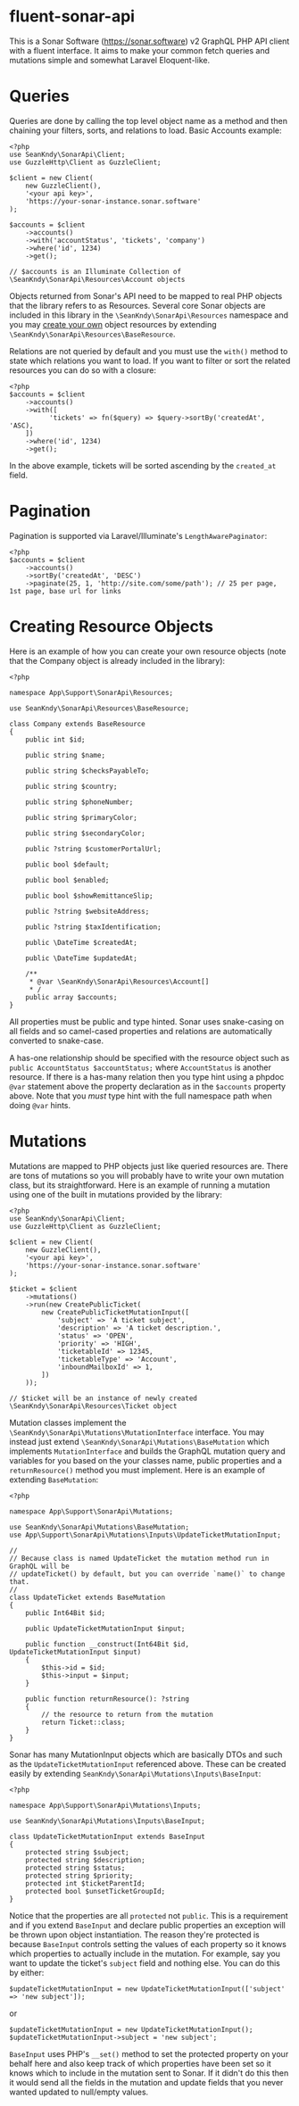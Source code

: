 # fluent-sonar-api

This is a Sonar Software (https://sonar.software) v2 GraphQL PHP API client with a fluent interface.  It aims to make your common fetch queries and mutations simple and somewhat Laravel Eloquent-like.


# Queries

Queries are done by calling the top level object name as a method and then chaining your filters, sorts, and relations to load.  Basic Accounts example:

```
<?php
use SeanKndy\SonarApi\Client;
use GuzzleHttp\Client as GuzzleClient;

$client = new Client(
    new GuzzleClient(),
    '<your api key>',
    'https://your-sonar-instance.sonar.software'
);

$accounts = $client
    ->accounts()
    ->with('accountStatus', 'tickets', 'company')
    ->where('id', 1234)
    ->get();
 
// $accounts is an Illuminate Collection of \SeanKndy\SonarApi\Resources\Account objects
```

Objects returned from Sonar's API need to be mapped to real PHP objects that the library refers to as Resources.  Several core Sonar objects are included in this library in the `\SeanKndy\SonarApi\Resources`  namespace and you may [create your own](#creating-resource-objects) object resources by extending `\SeanKndy\SonarApi\Resources\BaseResource`.

Relations are not queried by default and you must use the `with()` method to state which relations you want to load.  If you want to filter or sort the related resources you can do so with a closure:

```
<?php
$accounts = $client
    ->accounts()
    ->with([
	      'tickets' => fn($query) => $query->sortBy('createdAt', 'ASC),
    ])
    ->where('id', 1234)
    ->get();
```

In the above example, tickets will be sorted ascending by the `created_at` field.

# Pagination

Pagination is supported via Laravel/Illuminate's `LengthAwarePaginator`:

```
<?php
$accounts = $client
    ->accounts()
    ->sortBy('createdAt', 'DESC')
    ->paginate(25, 1, 'http://site.com/some/path'); // 25 per page, 1st page, base url for links
```

# Creating Resource Objects

Here is an example of how you can create your own resource objects (note that the Company object is already included in the library):

```
<?php

namespace App\Support\SonarApi\Resources;

use SeanKndy\SonarApi\Resources\BaseResource;

class Company extends BaseResource
{
    public int $id;  
  
    public string $name;  
  
    public string $checksPayableTo;  
  
    public string $country;  
  
    public string $phoneNumber;  
  
    public string $primaryColor;  
  
    public string $secondaryColor;  
  
    public ?string $customerPortalUrl;  
  
    public bool $default;  
  
    public bool $enabled;  
  
    public bool $showRemittanceSlip;  
  
    public ?string $websiteAddress;  
  
    public ?string $taxIdentification;  
  
    public \DateTime $createdAt;  
  
    public \DateTime $updatedAt; 

    /**
     * @var \SeanKndy\SonarApi\Resources\Account[]
     * /
    public array $accounts;
}
```

All properties must be public and type hinted.   Sonar uses snake-casing on all fields and so camel-cased properties and relations are automatically converted to snake-case.

A has-one relationship should be specified with the resource object such as `public AccountStatus $accountStatus;` where `AccountStatus` is another resource.  If there is a has-many relation then you type hint using a phpdoc `@var` statement above the property declaration as in the `$accounts` property above.  Note that you *must* type hint with the full namespace path when doing `@var` hints.

# Mutations

Mutations are mapped to PHP objects just like queried resources are.  There are tons of mutations so you will probably have to write your own mutation class, but its straightforward.  Here is an example of running a mutation using one of the built in mutations provided by the library:

```
<?php
use SeanKndy\SonarApi\Client;
use GuzzleHttp\Client as GuzzleClient;

$client = new Client(
    new GuzzleClient(),
    '<your api key>',
    'https://your-sonar-instance.sonar.software'
);

$ticket = $client
    ->mutations()
    ->run(new CreatePublicTicket(
        new CreatePublicTicketMutationInput([
            'subject' => 'A ticket subject',
            'description' => 'A ticket description.',
            'status' => 'OPEN',
            'priority' => 'HIGH',
            'ticketableId' => 12345,
            'ticketableType' => 'Account',
            'inboundMailboxId' => 1,
        ])
    ));
 
// $ticket will be an instance of newly created \SeanKndy\SonarApi\Resources\Ticket object
```
Mutation classes implement the `\SeanKndy\SonarApi\Mutations\MutationInterface` interface.  You may instead just extend `\SeanKndy\SonarApi\Mutations\BaseMutation` which implements `MutationInterface` and builds the GraphQL mutation query and variables for you based on the your classes name, public properties and a `returnResource()` method you must implement.  Here is an example of extending `BaseMutation`:

```
<?php

namespace App\Support\SonarApi\Mutations;

use SeanKndy\SonarApi\Mutations\BaseMutation;
use App\Support\SonarApi\Mutations\Inputs\UpdateTicketMutationInput;

//
// Because class is named UpdateTicket the mutation method run in GraphQL will be
// updateTicket() by default, but you can override `name()` to change that.
//
class UpdateTicket extends BaseMutation
{
    public Int64Bit $id;  
  
    public UpdateTicketMutationInput $input;  
  
    public function __construct(Int64Bit $id, UpdateTicketMutationInput $input)  
    {  
        $this->id = $id;  
        $this->input = $input;  
    }  
    
    public function returnResource(): ?string  
    {
        // the resource to return from the mutation
        return Ticket::class;  
    }
}
```

Sonar has many MutationInput objects which are basically DTOs and such as the 	`UpdateTicketMutationInput` referenced above.   These can be created easily by extending `SeanKndy\SonarApi\Mutations\Inputs\BaseInput`:

```
<?php
  
namespace App\Support\SonarApi\Mutations\Inputs;

use SeanKndy\SonarApi\Mutations\Inputs\BaseInput;
  
class UpdateTicketMutationInput extends BaseInput  
{  
    protected string $subject;
    protected string $description;  
    protected string $status; 
    protected string $priority;
    protected int $ticketParentId;
    protected bool $unsetTicketGroupId;  
}
```

Notice that the properties are all `protected` not `public`.  This is a requirement and if you extend `BaseInput` and declare public properties an exception will be thrown upon object instantiation.  The reason they're protected is because `BaseInput` controls setting the values of each property so it knows which properties to actually include in the mutation.  For example, say you want to update the ticket's `subject` field and nothing else.  You can do this by either:

```
$updateTicketMutationInput = new UpdateTicketMutationInput(['subject' => 'new subject']);
```

or

```
$updateTicketMutationInput = new UpdateTicketMutationInput();
$updateTicketMutationInput->subject = 'new subject';
```

`BaseInput` uses PHP's `__set()` method to set the protected property on your behalf here and also keep track of which properties have been set so it knows which to include in the mutation sent to Sonar.  If it didn't do this then it would send all the fields in the mutation and update fields that you never wanted updated to null/empty values.
